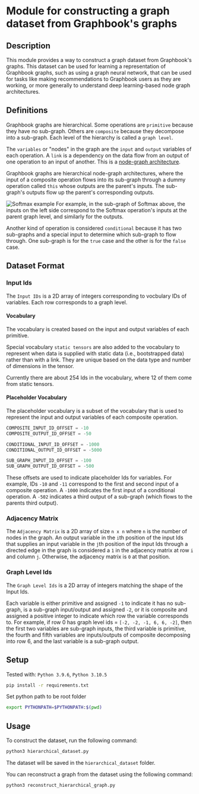 # Module for constructing a graph dataset from Graphbook's graphs

## Description

This module provides a way to construct a graph dataset from Graphbook's graphs. 
This dataset can be used for learning a representation of Graphbook graphs, such as using a graph neural network, 
that can be used for tasks like making recommendations to Graphbook users as they are working,
or more generally to understand deep learning-based node graph architectures.


## Definitions

Graphbook graphs are hierarchical. Some operations are `primitive` because they have no sub-graph. 
Others are `composite` because they decompose into a sub-graph. 
Each level of the hierarchy is called a `graph level`.

The `variables` or "nodes" in the graph are the `input` and `output` variables of each operation. 
A `link` is a dependency on the data flow from an output of one operation to an input of another.
This is a [node-graph architecture](https://en.wikipedia.org/wiki/Node_graph_architecture). 

Graphbook graphs are hierarchical node-graph architectures, where the input of a composite operation flows into 
its sub-graph through a dummy operation called `this` whose outputs are the parent's inputs. The sub-graph's outputs 
flow up the parent's corresponding outputs.

![Softmax example](https://www.cerbrec.com/documentation/assets/images/screenshots/softmax_composite.png)
For example, in the sub-graph of Softmax above, the inputs on the left side correspond to the Softmax operation's inputs 
at the parent graph level, and similarly for the outputs.

Another kind of operation is considered `conditional` because it has two sub-graphs and a 
special input to determine which sub-graph to flow through.
One sub-graph is for the `true` case and the other is for the `false` case.

## Dataset Format

### Input Ids
The `Input IDs` is a 2D array of integers corresponding to vocbulary IDs of variables. Each row corresponds to a graph level.


#### Vocabulary
The vocabulary is created based on the input and output variables of each primitive.

Special vocabulary `static tensors` are also added to the vocabulary to represent when data 
is supplied with static data (i.e., bootstrapped data) rather than with a link. 
They are unique based on the data type and number of dimensions in the tensor.

Currently there are about 254 Ids in the vocabulary, where 12 of them come from static tensors.

#### Placeholder Vocabulary

The placeholder vocabulary is a subset of the vocabulary that is used to 
represent the input and output variables of each composite operation. 

```python
COMPOSITE_INPUT_ID_OFFSET = -10
COMPOSITE_OUTPUT_ID_OFFSET = -50

CONDITIONAL_INPUT_ID_OFFSET = -1000
CONDITIONAL_OUTPUT_ID_OFFSET = -5000

SUB_GRAPH_INPUT_ID_OFFSET = -100
SUB_GRAPH_OUTPUT_ID_OFFSET = -500
```

These offsets are used to indicate placeholder Ids for variables. For example, IDs `-10` and `-11` 
correspond to the first and second input of a composite operation. 
A `-1000` indicates the first input of a conditional operation.
A `-502` indicates a third output of a sub-graph (which flows to the parents third output).


### Adjacency Matrix
The `Adjacency Matrix` is a 2D array of size `n x n` where `n` is the number of nodes in the graph. 
An output variable in the `i`th position of the input Ids that supplies an input variable in the `j`th position of the input Ids 
through a directed edge in the graph is considered a `1` in 
the adjacency matrix at row `i` and column `j`. Otherwise, the adjacency matrix is `0` at that position.

### Graph Level Ids

The `Graph Level Ids` is a 2D array of integers matching the shape of the Input Ids. 

Each variable is either primitive and assigned `-1` to indicate it has no sub-graph, is a sub-graph input/output and assigned `-2`,
or it is composite and assigned a positive integer to indicate which row the variable corresponds to. 
For example, if row 0 has graph level ids = `[-2, -2, -1, 6, 6, -2]`, then the first two variables are sub-graph inputs,
the third variable is primitive, the fourth and fifth variables are inputs/outputs of composite decomposing into row 6,
and the last variable is a sub-graph output.

## Setup

Tested with: `Python 3.9.6`, `Python 3.10.5`

```bash
pip install -r requirements.txt
```

Set python path to be root folder
    
```bash
export PYTHONPATH=$PYTHONPATH:$(pwd)
```

## Usage

To construct the dataset, run the following command:
```python
python3 hierarchical_dataset.py
```

The dataset will be saved in the `hierarchical_dataset` folder.

You can reconstruct a graph from the dataset using the following command:
```python
python3 reconstruct_hierarchical_graph.py
```
